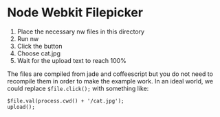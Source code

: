 # Node Webkit Filepicker

1. Place the necessary nw files in this directory
2. Run nw
3. Click the button
4. Choose cat.jpg
5. Wait for the upload text to reach 100%

The files are compiled from jade and coffeescript but you do not need to
recompile them in order to make the example work. In an ideal world, we could
replace `$file.click();` with something like:

    $file.val(process.cwd() + '/cat.jpg');
    upload();
